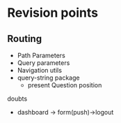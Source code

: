 # Revision points

## Routing

-  Path Parameters
-  Query parameters
-  Navigation utils
-  query-string package
   -  present Question position

doubts

-  dashboard -> form(push)->logout
